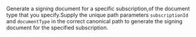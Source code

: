 Generate a signing document for a specific subscription,of the document type that you specify.Supply the unique path parameters `subscriptionId` and `documentType` in the correct canonical path to generate the signing document for the specified subscription.